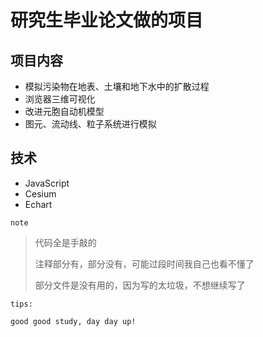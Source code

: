 # 研究生毕业论文做的项目

## 项目内容

+ 模拟污染物在地表、土壤和地下水中的扩散过程
+ 浏览器三维可视化
+ 改进元胞自动机模型
+ 图元、流动线、粒子系统进行模拟

## 技术

+ JavaScript
+ Cesium
+ Echart

`note`

> 代码全是手敲的
>
> 注释部分有，部分没有，可能过段时间我自己也看不懂了
>
> 部分文件是没有用的，因为写的太垃圾，不想继续写了

`tips:`

`good good study, day day up!`

